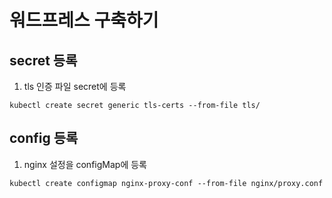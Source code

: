 # 워드프레스 구축하기

## secret 등록
1. tls 인증 파일 secret에 등록
```
kubectl create secret generic tls-certs --from-file tls/
```

## config 등록
1. nginx 설정을 configMap에 등록
```
kubectl create configmap nginx-proxy-conf --from-file nginx/proxy.conf
```